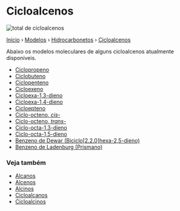 # Cicloalcenos

![total de cicloalcenos](https://img.shields.io/badge/cicloalcenos-13-0d6efd)

[Início][inicio] › [Modelos][modelos] › [Hidrocarbonetos][hidrocarbonetos] › [Cicloalcenos][cicloalcenos]

Abaixo os modelos moleculares de alguns cicloalcenos atualmente disponíveis.

- [Ciclopropeno](https://grsousajunior.github.io/ciclopropeno)
- [Ciclobuteno](https://grsousajunior.github.io/ciclobuteno)
- [Ciclopenteno](https://grsousajunior.github.io/ciclopenteno)
- [Cicloexeno](https://grsousajunior.github.io/cicloexeno)
- [Cicloexa-1,3-dieno](https://grsousajunior.github.io/cicloexa-1-3-dieno)
- [Cicloexa-1,4-dieno](https://grsousajunior.github.io/cicloexa-1-4-dieno)
- [Cicloepteno](https://grsousajunior.github.io/cicloepteno)
- [Ciclo-octeno, *cis*-](https://grsousajunior.github.io/cis-ciclo-octeno)
- [Ciclo-octeno, *trans*-](https://grsousajunior.github.io/trans-ciclo-octeno)
- [Ciclo-octa-1,3-dieno](https://grsousajunior.github.io/ciclo-octa-1-3-dieno)
- [Ciclo-octa-1,5-dieno](https://grsousajunior.github.io/ciclo-octa-1-5-dieno)
- [Benzeno de Dewar (Biciclo[2.2.0]hexa-2,5-dieno)](https://grsousajunior.github.io/benzeno-de-dewar)
- [Benzeno de Ladenburg (Prismano)](https://grsousajunior.github.io/benzeno-de-ladenburg)

### Veja também

- [Alcanos][alcanos]
- [Alcenos][alcenos]
- [Alcinos][alcinos]
- [Cicloalcanos][cicloalcanos]
- [Cicloalcinos][cicloalcinos]

[inicio]: https://grsousajunior.github.io
[modelos]: https://grsousajunior.github.io/modelos/
[hidrocarbonetos]: https://grsousajunior.github.io/modelos/hidrocarbonetos/
[alcanos]: https://grsousajunior.github.io/modelos/hidrocarbonetos/alcanos/
[alcenos]: https://grsousajunior.github.io/modelos/hidrocarbonetos/alcenos/
[alcinos]: https://grsousajunior.github.io/modelos/hidrocarbonetos/alcinos/
[cicloalcanos]: https://grsousajunior.github.io/modelos/hidrocarbonetos/cicloalcanos/
[cicloalcenos]: https://grsousajunior.github.io/modelos/hidrocarbonetos/cicloalcenos/
[cicloalcinos]: https://grsousajunior.github.io/modelos/hidrocarbonetos/cicloalcinos/
